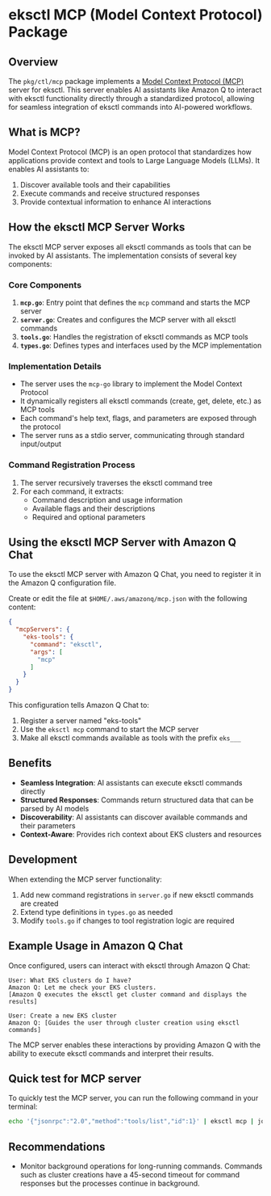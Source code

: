 # eksctl MCP (Model Context Protocol) Package

## Overview

The `pkg/ctl/mcp` package implements a [Model Context Protocol (MCP)](https://github.com/modelcontextprotocol) server for eksctl. This server enables AI assistants like Amazon Q to interact with eksctl functionality directly through a standardized protocol, allowing for seamless integration of eksctl commands into AI-powered workflows.

## What is MCP?

Model Context Protocol (MCP) is an open protocol that standardizes how applications provide context and tools to Large Language Models (LLMs). It enables AI assistants to:

1. Discover available tools and their capabilities
2. Execute commands and receive structured responses
3. Provide contextual information to enhance AI interactions

## How the eksctl MCP Server Works

The eksctl MCP server exposes all eksctl commands as tools that can be invoked by AI assistants. The implementation consists of several key components:

### Core Components

1. **`mcp.go`**: Entry point that defines the `mcp` command and starts the MCP server
2. **`server.go`**: Creates and configures the MCP server with all eksctl commands
3. **`tools.go`**: Handles the registration of eksctl commands as MCP tools
4. **`types.go`**: Defines types and interfaces used by the MCP implementation

### Implementation Details

- The server uses the `mcp-go` library to implement the Model Context Protocol
- It dynamically registers all eksctl commands (create, get, delete, etc.) as MCP tools
- Each command's help text, flags, and parameters are exposed through the protocol
- The server runs as a stdio server, communicating through standard input/output

### Command Registration Process

1. The server recursively traverses the eksctl command tree
2. For each command, it extracts:
   - Command description and usage information
   - Available flags and their descriptions
   - Required and optional parameters

## Using the eksctl MCP Server with Amazon Q Chat

To use the eksctl MCP server with Amazon Q Chat, you need to register it in the Amazon Q configuration file.

Create or edit the file at `$HOME/.aws/amazonq/mcp.json` with the following content:

```json
{
  "mcpServers": {
    "eks-tools": {
      "command": "eksctl",
      "args": [
        "mcp"
      ]
    }
  }
}
```

This configuration tells Amazon Q Chat to:
1. Register a server named "eks-tools"
2. Use the `eksctl mcp` command to start the MCP server
3. Make all eksctl commands available as tools with the prefix `eks___`

## Benefits

- **Seamless Integration**: AI assistants can execute eksctl commands directly
- **Structured Responses**: Commands return structured data that can be parsed by AI models
- **Discoverability**: AI assistants can discover available commands and their parameters
- **Context-Aware**: Provides rich context about EKS clusters and resources

## Development

When extending the MCP server functionality:

1. Add new command registrations in `server.go` if new eksctl commands are created
2. Extend type definitions in `types.go` as needed
3. Modify `tools.go` if changes to tool registration logic are required

## Example Usage in Amazon Q Chat

Once configured, users can interact with eksctl through Amazon Q Chat:

```
User: What EKS clusters do I have?
Amazon Q: Let me check your EKS clusters.
[Amazon Q executes the eksctl get cluster command and displays the results]

User: Create a new EKS cluster
Amazon Q: [Guides the user through cluster creation using eksctl commands]
```

The MCP server enables these interactions by providing Amazon Q with the ability to execute eksctl commands and interpret their results.

## Quick test for MCP server
To quickly test the MCP server, you can run the following command in your terminal:

```bash
echo '{"jsonrpc":"2.0","method":"tools/list","id":1}' | eksctl mcp | jq
```

## Recommendations
- Monitor background operations for long-running commands. Commands such as cluster creations have a 45-second timeout for command responses but the processes continue in background.
